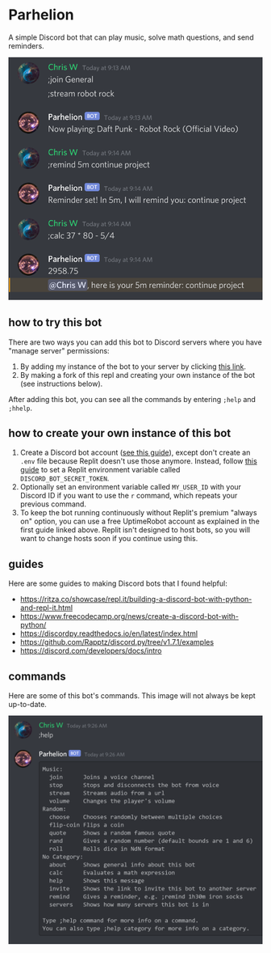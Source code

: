 # Parhelion

A simple Discord bot that can play music, solve math questions, and send reminders.

![demo](images/demo.png)

## how to try this bot
There are two ways you can add this bot to Discord servers where you have "manage server" permissions:

1. By adding my instance of the bot to your server by clicking [this link](https://discordapp.com/api/oauth2/authorize?scope=bot&client_id=836071320328077332&permissions=3300352).
2. By making a fork of this repl and creating your own instance of the bot (see instructions below).

After adding this bot, you can see all the commands by entering `;help` and `;hhelp`.

## how to create your own instance of this bot
1. Create a Discord bot account ([see this guide](https://www.freecodecamp.org/news/create-a-discord-bot-with-python/)), except don't create an `.env` file because Replit doesn't use those anymore. Instead, follow [this guide](https://docs.replit.com/repls/secrets-environment-variables) to set a Replit environment variable called `DISCORD_BOT_SECRET_TOKEN`.
2. Optionally set an environment variable called `MY_USER_ID` with your Discord ID if you want to use the `r` command, which repeats your previous command.
3. To keep the bot running continuously without Replit's premium "always on" option, you can use a free UptimeRobot account as explained in the first guide linked above. Replit isn't designed to host bots, so you will want to change hosts soon if you continue using this.

## guides
Here are some guides to making Discord bots that I found helpful:
* https://ritza.co/showcase/repl.it/building-a-discord-bot-with-python-and-repl-it.html
* https://www.freecodecamp.org/news/create-a-discord-bot-with-python/
* https://discordpy.readthedocs.io/en/latest/index.html
* https://github.com/Rapptz/discord.py/tree/v1.7.1/examples
* https://discord.com/developers/docs/intro

## commands
Here are some of this bot's commands. This image will not always be kept up-to-date.

![help demo](images/help_demo.png)
